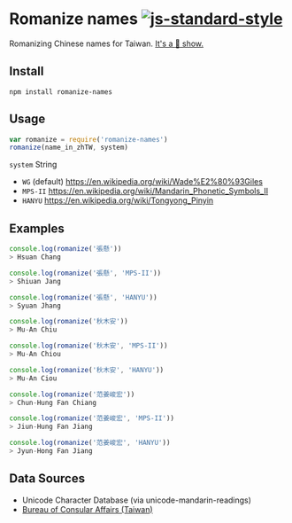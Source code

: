 # Romanize names [![js-standard-style](https://img.shields.io/badge/code%20style-standard-brightgreen.svg?style=flat)](https://github.com/feross/standard)

Romanizing Chinese names for Taiwan. [It's a :poop: show.](https://en.wikipedia.org/wiki/Chinese_language_romanization_in_Taiwan)

## Install

```
npm install romanize-names
```

## Usage

```javascript
var romanize = require('romanize-names')
romanize(name_in_zhTW, system)
```

`system` String
  - `WG` (default) https://en.wikipedia.org/wiki/Wade%E2%80%93Giles
  - `MPS-II` https://en.wikipedia.org/wiki/Mandarin_Phonetic_Symbols_II
  - `HANYU` https://en.wikipedia.org/wiki/Tongyong_Pinyin

## Examples

```javascript
console.log(romanize('張懸'))
> Hsuan Chang

console.log(romanize('張懸', 'MPS-II'))
> Shiuan Jang

console.log(romanize('張懸', 'HANYU'))
> Syuan Jhang
```

```javascript
console.log(romanize('秋木安'))
> Mu-An Chiu

console.log(romanize('秋木安', 'MPS-II'))
> Mu-An Chiou

console.log(romanize('秋木安', 'HANYU'))
> Mu-An Ciou
```

```javascript
console.log(romanize('范姜峻宏'))
> Chun-Hung Fan Chiang

console.log(romanize('范姜峻宏', 'MPS-II'))
> Jiun-Hung Fan Jiang

console.log(romanize('范姜峻宏', 'HANYU'))
> Jyun-Hong Fan Jiang
```

## Data Sources

- Unicode Character Database (via unicode-mandarin-readings)
- [Bureau of Consular Affairs (Taiwan)](http://www.boca.gov.tw/ct.asp?xItem=5609&ctNode=677&mp=1)
